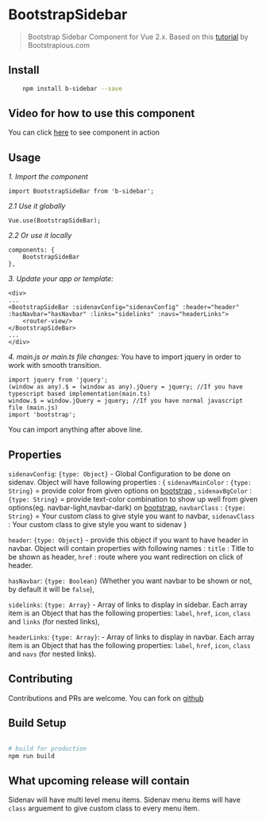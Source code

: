 # BootstrapSidebar
> Bootstrap Sidebar Component for Vue 2.x. Based on this [tutorial](https://bootstrapious.com/p/bootstrap-sidebar) by Bootstrapious.com

## Install

``` bash
    npm install b-sidebar --save
```

## Video for how to use this component

You can click [here](https://youtu.be/ejiShh5CMJc) to see component in action

## Usage

*1\. Import the component*

```
import BootstrapSideBar from 'b-sidebar';
```

*2\.1 Use it globally*

```
Vue.use(BootstrapSideBar);
```

*2\.2 Or use it locally*

```
components: {
    BootstrapSideBar
},
```

*3\. Update your app or template:*
```
<div>
...
<BootstrapSideBar :sidenavConfig="sidenavConfig" :header="header" :hasNavbar="hasNavbar" :links="sidelinks" :navs="headerLinks">
    <router-view/>
</BootstrapSideBar>
...
</div>
```

*4\. main.js or main.ts file changes:*
You have to import jquery in order to work with smooth transition.

```
import jquery from 'jquery';
(window as any).$ = (window as any).jQuery = jquery; //If you have typescript based implementation(main.ts)
window.$ = window.jQuery = jquery; //If you have normal javascript file (main.js)
import 'bootstrap';
```
You can import anything after above line.
## Properties

`sidenavConfig`: `{type: Object}` - Global Configuration to be done on sidenav. Object will have following properties : 
    { `sidenavMainColor` : `{type: String}` = provide color from given options on [bootstrap](https://getbootstrap.com/docs/4.0/components/navbar/#color-schemes) , 
      `sidenavBgColor` : `{type: String}` = provide text-color combination to show up well from given options(eg. navbar-light,navbar-dark) on [bootstrap](https://getbootstrap.com/docs/4.0/components/navbar/#color-schemes), 
      `navbarClass` : `{type: String}` = Your custom class to give style you want to navbar, `sidenavClass` : Your custom class to give style you want to sidenav }

`header`: `{type: Object}` - provide this object if you want to have header in navbar. Object will contain properties with following names : `title` : Title to be shown as header, `href` : route where you want redirection on click of header.

`hasNavbar`: `{type: Boolean}` (Whether you want navbar to be shown or not, by default it will be `false`),
            
`sidelinks`: `{type: Array}` - Array of links to display in sidebar. Each array item is an Object that has the following properties: `label`, `href`, `icon`, `class` and `links` (for nested links),

`headerLinks`: `{type: Array}`: - Array of links to display in navbar. Each array item is an Object that has the following properties: `label`, `href`, `icon`, `class` and `navs` (for nested links).

## Contributing
Contributions and PRs are welcome. You can fork on [github](https://github.com/JTankariya/b-sidebar)

## Build Setup

``` bash

# build for production
npm run build
```

## What upcoming release will contain

Sidenav will have multi level menu items.
Sidenav menu items will have `class` arguement to give custom class to every menu item.